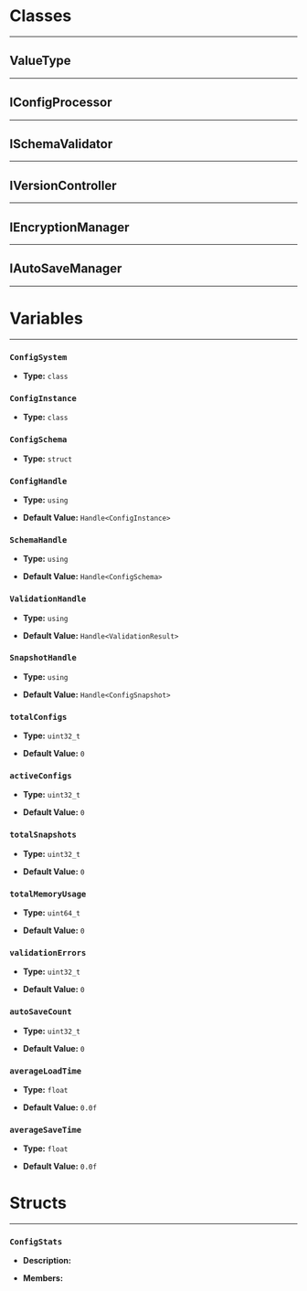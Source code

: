 # Classes
---

## ValueType
---



## IConfigProcessor
---



## ISchemaValidator
---



## IVersionController
---



## IEncryptionManager
---



## IAutoSaveManager
---




# Variables
---

### `ConfigSystem`

- **Type:** `class`



### `ConfigInstance`

- **Type:** `class`



### `ConfigSchema`

- **Type:** `struct`



### `ConfigHandle`

- **Type:** `using`

- **Default Value:** `Handle<ConfigInstance>`



### `SchemaHandle`

- **Type:** `using`

- **Default Value:** `Handle<ConfigSchema>`



### `ValidationHandle`

- **Type:** `using`

- **Default Value:** `Handle<ValidationResult>`



### `SnapshotHandle`

- **Type:** `using`

- **Default Value:** `Handle<ConfigSnapshot>`



### `totalConfigs`

- **Type:** `uint32_t`

- **Default Value:** `0`



### `activeConfigs`

- **Type:** `uint32_t`

- **Default Value:** `0`



### `totalSnapshots`

- **Type:** `uint32_t`

- **Default Value:** `0`



### `totalMemoryUsage`

- **Type:** `uint64_t`

- **Default Value:** `0`



### `validationErrors`

- **Type:** `uint32_t`

- **Default Value:** `0`



### `autoSaveCount`

- **Type:** `uint32_t`

- **Default Value:** `0`



### `averageLoadTime`

- **Type:** `float`

- **Default Value:** `0.0f`



### `averageSaveTime`

- **Type:** `float`

- **Default Value:** `0.0f`




# Structs
---

### `ConfigStats`

- **Description:** 

- **Members:**


